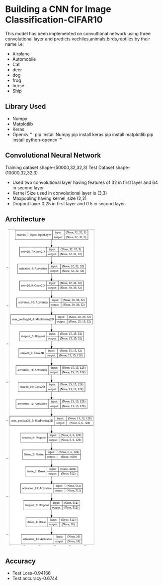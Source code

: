 # Building a CNN for Image Classification-CIFAR10
  
  This model has been implemented on convultional network using three convolutional layer and predicts
  vechiles,animals,birds,reptiles by their name i.e;
  * Airplane
  * Automobile
  * Cat
  * deer
  * dog
  * frog
  * horse
  * Ship

## Library Used
   
   * Numpy
   * Matplotlib
   * Keras
   * Opencv
   '''
    pip install Numpy
    pip install keras
    pip install matplotlib
    pip install python-opencv
   '''    

## Convolutional Neural Network
   
   Training dataset shape-(50000,32,32,3)
   Test Dataset shape-(10000,32,32,3)
   
   * Used two convolutional layer having features of 32 in first layer and 64 in second layer.
   * Kernel Size used in convolutional layer is (3,3)
   * Maxpooling having kernel_size (2,2)
   * Dropout layer 0.25 in first layer and 0.5 in second layer.

## Architecture
   ![img-alt](https://github.com/Raushan998/CIFAR-10-MODEL/blob/master/CIFAR10.png)

## Accuracy
   * Test Loss-0.94166
   * Test accuracy-0.6744 
   

